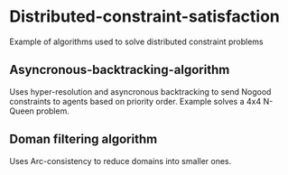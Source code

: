 # Distributed-constraint-satisfaction
 Example of algorithms used to solve distributed constraint problems

## Asyncronous-backtracking-algorithm
Uses hyper-resolution and asyncronous backtracking to send Nogood constraints to agents based on priority order.
Example solves a 4x4 N-Queen problem.

## Doman filtering algorithm
Uses Arc-consistency to reduce domains into smaller ones.

